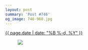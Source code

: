```yaml
---
layout: post
summary: 'Post #746'
og_image: 746-960.jpg
---
```


<p>
 <time>
  <a href="/746">
   {{ page.date | date: "%B %-d, %Y" }}
  </a>
 </time>
 <a href="/746">
  <figure data-taken="4/11/2018">
   <img sizes="(min-width: 700px) 50vw, calc(100vw - 2rem)" src="{{ site.assets_url }}/746-480.jpg" srcset="{{ site.assets_url }}/746-240.jpg 240w, {{ site.assets_url }}/746-480.jpg 480w, {{ site.assets_url }}/746-720.jpg 720w, {{ site.assets_url }}/746-960.jpg 960w"/>
  </figure>
 </a>
</p>
